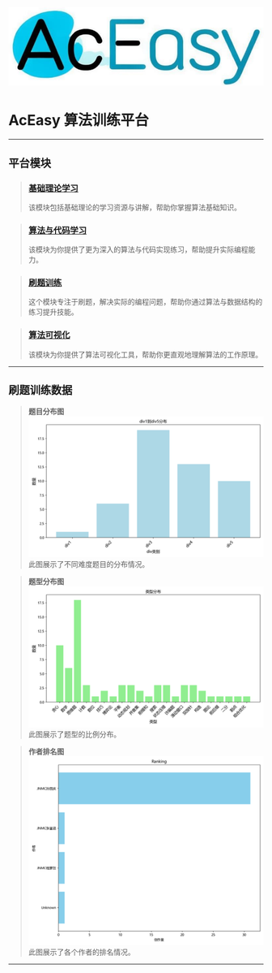 # ![alt text](/assets/images/icon.png) 
# AcEasy 算法训练平台

---



## 平台模块

> ### [基础理论学习](基础理论学习/README.md)
>
> 该模块包括基础理论的学习资源与讲解，帮助你掌握算法基础知识。

> ### [算法与代码学习](算法/README.md)
>
> 该模块为你提供了更为深入的算法与代码实现练习，帮助提升实际编程能力。

> ### [刷题训练](刷题模块/README.md)
>
> 这个模块专注于刷题，解决实际的编程问题，帮助你通过算法与数据结构的练习提升技能。


> ### [算法可视化](https://www.cs.usfca.edu/~galles/visualization/Algorithms.html)
>
> 该模块为你提供了算法可视化工具，帮助你更直观地理解算法的工作原理。
---

## 刷题训练数据

> **题目分布图**  
> ![题目分布图](刷题模块/脚本集/img/div_distribution.png)  
> 此图展示了不同难度题目的分布情况。

> **题型分布图**  
> ![题型分布图](刷题模块/脚本集/img/type_distribution.png)  
> 此图展示了题型的比例分布。

> **作者排名图**  
> ![作者排名图](刷题模块/脚本集/img/author_ranking.png)  
> 此图展示了各个作者的排名情况。

---
